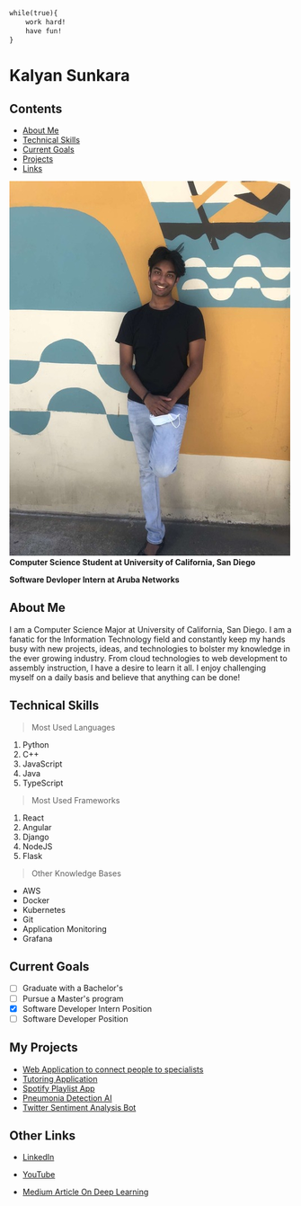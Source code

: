 ```
while(true){
    work hard!
    have fun!
}
```
# Kalyan Sunkara
## Contents
  - [About Me](#about-me)
  - [Technical Skills](#technical-skills)
  - [Current Goals](#current-goals)
  - [Projects](#my-projects)
  - [Links](#other-links)


![link](screenshots/profilepic.JPG)
**Computer Science Student at University of California, San Diego**

**Software Devloper Intern at Aruba Networks**
## About Me
I am a Computer Science Major at University of California, San Diego. I am a fanatic for the Information Technology field and constantly keep my hands busy with new projects, ideas, and technologies to bolster my knowledge in the ever growing industry. From cloud technologies to web development to assembly instruction, I have a desire to learn it all. I enjoy challenging myself on a daily basis and believe that anything can be done!
## Technical Skills
> Most Used Languages
1) Python
2) C++
3) JavaScript
4) Java
5) TypeScript
> Most Used Frameworks
1) React
2) Angular
3) Django
4) NodeJS
5) Flask
> Other Knowledge Bases
- AWS
- Docker
- Kubernetes
- Git
- Application Monitoring
- Grafana


## Current Goals
- [ ] Graduate with a Bachelor's
- [ ] Pursue a Master's program
- [x] Software Developer Intern Position
- [ ] Software Developer Position

## My Projects
- [Web Application to connect people to specialists](https://github.com/Kalyan-Sunkara/The-Connekt-Project)
- [Tutoring Application](https://github.com/JimSongTheGreatest/Kocoon)
- [Spotify Playlist App](https://github.com/Kalyan-Sunkara/SpotifyPlaylistGenerator)
- [Pneumonia Detection AI](https://github.com/Kalyan-Sunkara/Pneumonia-Ludwig-Model)
- [Twitter Sentiment Analysis Bot](https://github.com/Kalyan-Sunkara/TwitterAnalysis)

## Other Links
- [LinkedIn](https://www.linkedin.com/in/kalyan-sunkara/)

- [YouTube](https://www.youtube.com/channel/UCnJoUhrPFVzYyz_hvj4XuAA)

- [Medium Article On Deep Learning](https://medium.com/analytics-vidhya/identifying-pneumonia-in-chest-x-rays-using-ludwig-deep-learning-and-python-6e7de032e538)
